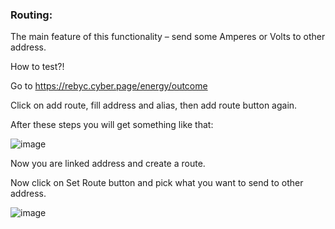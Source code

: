### Routing:

The main feature of this functionality – send some Amperes or Volts to other address.

How to test?!

Go to https://rebyc.cyber.page/energy/outcome

Click on add route, fill address and alias, then add route button again.

After these steps you will get something like that:

![image](https://user-images.githubusercontent.com/6951043/127491934-c711aebe-e05d-40e8-bbc4-86ced0433fc7.png)

Now you are linked address and create a route.

Now click on Set Route button and pick what you want to send to other address.

![image](https://user-images.githubusercontent.com/6951043/127491952-8e0ab8dc-fefe-41dc-90a9-01900e74550e.png)
